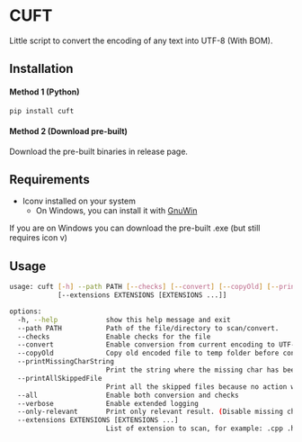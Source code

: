 # CUFT
Little script to convert the encoding of any text into UTF-8 (With BOM).

## Installation

#### Method 1 (Python)
```bash
pip install cuft
```

#### Method 2 (Download pre-built)
Download the pre-built binaries in release page.

## Requirements
- Iconv installed on your system
  - On Windows, you can install it with [GnuWin](https://gnuwin32.sourceforge.net/packages/libiconv.htm)
 
If you are on Windows you can download the pre-built .exe (but still requires icon v)

## Usage
```bash
usage: cuft [-h] --path PATH [--checks] [--convert] [--copyOld] [--printMissingCharString] [--printAllSkippedFile] [--all] [--verbose] [--only-relevant]
            [--extensions EXTENSIONS [EXTENSIONS ...]]

options:
  -h, --help            show this help message and exit
  --path PATH           Path of the file/directory to scan/convert.
  --checks              Enable checks for the file
  --convert             Enable conversion from current encoding to UTF-8
  --copyOld             Copy old encoded file to temp folder before converting.
  --printMissingCharString
                        Print the string where the missing char has been found
  --printAllSkippedFile
                        Print all the skipped files because no action was required
  --all                 Enable both conversion and checks
  --verbose             Enable extended logging
  --only-relevant       Print only relevant result. (Disable missing chars in comment and missing chars invisible in code)
  --extensions EXTENSIONS [EXTENSIONS ...]
                        List of extension to scan, for example: .cpp .h .cs .ini

```

